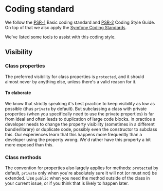 Coding standard
===============

We follow the [PSR-1](https://github.com/php-fig/fig-standards/blob/master/accepted/PSR-1-basic-coding-standard.md) Basic coding standard and [PSR-2](https://github.com/php-fig/fig-standards/blob/master/accepted/PSR-2-coding-style-guide.md) Coding Style Guide. On top of that we also apply the [Symfony Coding Standards](http://symfony.com/doc/current/contributing/code/standards.html).

We've listed some [tools](04-tools.md) to assist with this coding style.

## Visibility

### Class properties

The preferred visibility for class properties is `protected`, and it should almost never by anything else, unless there's a valid reason for it.

#### To elaborate

We know that strictly speaking it's best practice to keep visibility as low as possible (thus `private` by default). But subclassing a class with private properties (when you specifically need to use the private properties) is far from ideal and often leads to duplication of large code blocks. In practice a developer needs to change the property visibility (sometimes in a different bundle/library) or duplicate code, possibly even the constructor to subclass this. Our experiences learn that this happens more frequently than a developer using the property wrong. We'd rather have this property a bit more exposed than this.

### Class methods

The convention for properties also largely applies for methods: `protected` by default, `private` only when you're absolutely sure it will not (or must not) be extended. Use `public` when you need the method outside of the class in your current issue, or if you think that is likely to happen later.

